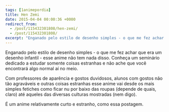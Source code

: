 ```yaml
---
tags: [1animepordia]
title: Hen Zemi
date: 2015-04-04 00:00:36 +0000
redirect_from:
  - /post/115432301808/hen-zemi/
  - /post/115432301808/
excerpt: "Enganado pelo estilo de desenho simples - o que me fez achar que era um desenho infantil - esse anime não tem nada disso. Conheça um seminário dedicado a estudar somente coisas estranhas e não ache que você encontrará algo normal aí no meio."
---
```


Enganado pelo estilo de desenho simples - o que me fez achar que era um
desenho infantil - esse anime não tem nada disso. Conheça um seminário
dedicado a estudar somente coisas estranhas e não ache que você
encontrará algo normal aí no meio.

Com professores de aparência e gostos duvidosos, alunos com gostos não
tão agraváveis e outras coisas estranhas esse anime vai desde os mais
simples fetiches como ficar nu por baixo das roupas (depende de quais,
claro) até aqueles das diversas culturas mostradas (nem digo).

É um anime relativamente curto e estranho, como essa postagem.


